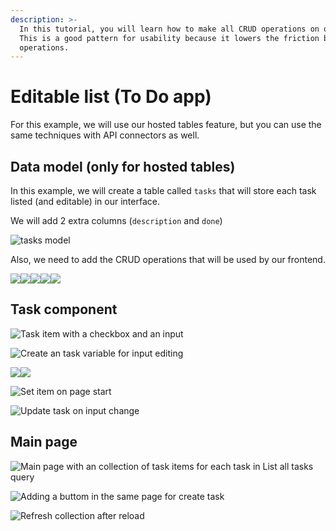 ```yaml
---
description: >-
  In this tutorial, you will learn how to make all CRUD operations on one page.
  This is a good pattern for usability because it lowers the friction between
  operations.
---
```


# Editable list (To Do app)

For this example, we will use our hosted tables feature, but you can use the same techniques with API connectors as well.

## Data model (only for hosted tables)

In this example, we will create a table called `tasks` that will store each task listed (and editable) in our interface.

We will add 2 extra columns (`description` and `done`)

![tasks model](<../../.gitbook/assets/image (59) (1).png>)

Also, we need to add the CRUD operations that will be used by our frontend.

![](<../../.gitbook/assets/image (67) (1) (1) (1).png>)![](<../../.gitbook/assets/image (64) (1) (1) (1).png>)![](<../../.gitbook/assets/image (69) (1) (1).png>)![](<../../.gitbook/assets/image (70) (1).png>)![](<../../.gitbook/assets/image (51).png>)

## Task component

![Task item with a checkbox and an input](<../../.gitbook/assets/image (62) (1) (1).png>)

![Create an task variable for input editing](<../../.gitbook/assets/image (50).png>)

![](<../../.gitbook/assets/image (65) (1) (1).png>)![](<../../.gitbook/assets/image (68) (1) (1).png>)

![Set item on page start](<../../.gitbook/assets/image (52) (1).png>)

![Update task on input change](<../../.gitbook/assets/image (60) (1) (1).png>)

## Main page

![Main page with an collection of task items for each task in List all tasks query](<../../.gitbook/assets/image (58).png>)

![Adding a buttom in the same page for create task](<../../.gitbook/assets/image (66) (1) (1) (1) (1).png>)

![Refresh collection after reload](<../../.gitbook/assets/image (61) (1) (1).png>)

